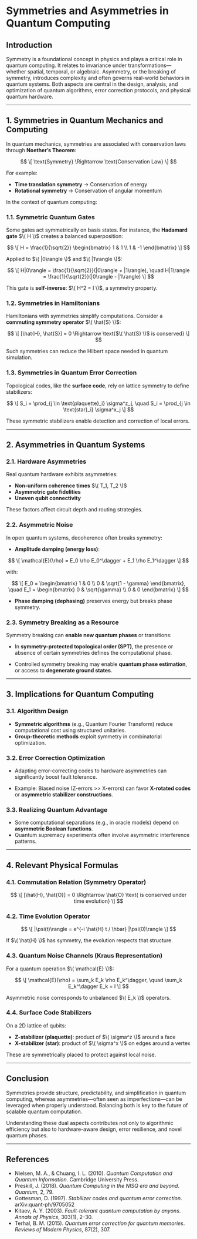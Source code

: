 # Symmetries and Asymmetries in Quantum Computing

## Introduction

Symmetry is a foundational concept in physics and plays a critical role in quantum computing. It relates to invariance under transformations—whether spatial, temporal, or algebraic. Asymmetry, or the breaking of symmetry, introduces complexity and often governs real-world behaviors in quantum systems. Both aspects are central in the design, analysis, and optimization of quantum algorithms, error correction protocols, and physical quantum hardware.

---

## 1. Symmetries in Quantum Mechanics and Computing

In quantum mechanics, symmetries are associated with conservation laws through **Noether’s Theorem**:

$$
\[
\text{Symmetry} \Rightarrow \text{Conservation Law}
\]
$$

For example:

- **Time translation symmetry** → Conservation of energy
- **Rotational symmetry** → Conservation of angular momentum

In the context of quantum computing:

### 1.1. Symmetric Quantum Gates

Some gates act symmetrically on basis states. For instance, the **Hadamard gate** $\( H \)$ creates a balanced superposition:

$$
\[
H = \frac{1}{\sqrt{2}}
\begin{bmatrix}
1 & 1 \\
1 & -1
\end{bmatrix}
\]
$$

Applied to $\( |0\rangle \)$ and $\( |1\rangle \)$:

$$
\[
H|0\rangle = \frac{1}{\sqrt{2}}(|0\rangle + |1\rangle), \quad
H|1\rangle = \frac{1}{\sqrt{2}}(|0\rangle - |1\rangle)
\]
$$

This gate is **self-inverse**: $\( H^2 = I \)$, a symmetry property.

### 1.2. Symmetries in Hamiltonians

Hamiltonians with symmetries simplify computations. Consider a **commuting symmetry operator** $\( \hat{S} \)$:

$$
\[
[\hat{H}, \hat{S}] = 0 \Rightarrow \text{$\( \hat{S} \)$ is conserved}
\]
$$

Such symmetries can reduce the Hilbert space needed in quantum simulation.

### 1.3. Symmetries in Quantum Error Correction

Topological codes, like the **surface code**, rely on lattice symmetry to define stabilizers:

$$
\[
S_i = \prod_{j \in \text{plaquette}_i} \sigma^z_j, \quad
S_i = \prod_{j \in \text{star}_i} \sigma^x_j
\]
$$

These symmetric stabilizers enable detection and correction of local errors.

---

## 2. Asymmetries in Quantum Systems

### 2.1. Hardware Asymmetries

Real quantum hardware exhibits asymmetries:

- **Non-uniform coherence times** $\( T_1, T_2 \)$
- **Asymmetric gate fidelities**
- **Uneven qubit connectivity**

These factors affect circuit depth and routing strategies.

### 2.2. Asymmetric Noise

In open quantum systems, decoherence often breaks symmetry:

- **Amplitude damping (energy loss)**:

$$
\[
\mathcal{E}(\rho) = E_0 \rho E_0^\dagger + E_1 \rho E_1^\dagger
\]
$$

with:

$$
\[
E_0 = \begin{bmatrix}
1 & 0 \\
0 & \sqrt{1 - \gamma}
\end{bmatrix}, \quad
E_1 = \begin{bmatrix}
0 & \sqrt{\gamma} \\
0 & 0
\end{bmatrix}
\]
$$

- **Phase damping (dephasing)** preserves energy but breaks phase symmetry.

### 2.3. Symmetry Breaking as a Resource

Symmetry breaking can **enable new quantum phases** or transitions:

- In **symmetry-protected topological order (SPT)**, the presence or absence of certain symmetries defines the computational phase.

- Controlled symmetry breaking may enable **quantum phase estimation**, or access to **degenerate ground states**.

---

## 3. Implications for Quantum Computing

### 3.1. Algorithm Design

- **Symmetric algorithms** (e.g., Quantum Fourier Transform) reduce computational cost using structured unitaries.
- **Group-theoretic methods** exploit symmetry in combinatorial optimization.

### 3.2. Error Correction Optimization

- Adapting error-correcting codes to hardware asymmetries can significantly boost fault tolerance.

- Example: Biased noise (Z-errors >> X-errors) can favor **X-rotated codes** or **asymmetric stabilizer constructions**.

### 3.3. Realizing Quantum Advantage

- Some computational separations (e.g., in oracle models) depend on **asymmetric Boolean functions**.
- Quantum supremacy experiments often involve asymmetric interference patterns.

---

## 4. Relevant Physical Formulas

### 4.1. Commutation Relation (Symmetry Operator)

$$
\[
[\hat{H}, \hat{O}] = 0 \Rightarrow \hat{O} \text{ is conserved under time evolution}
\]
$$

### 4.2. Time Evolution Operator

$$
\[
|\psi(t)\rangle = e^{-i \hat{H} t / \hbar} |\psi(0)\rangle
\]
$$

If $\( \hat{H} \)$ has symmetry, the evolution respects that structure.

### 4.3. Quantum Noise Channels (Kraus Representation)

For a quantum operation $\( \mathcal{E} \)$:

$$
\[
\mathcal{E}(\rho) = \sum_k E_k \rho E_k^\dagger, \quad \sum_k E_k^\dagger E_k = I
\]
$$

Asymmetric noise corresponds to unbalanced $\( E_k \)$ operators.

### 4.4. Surface Code Stabilizers

On a 2D lattice of qubits:

- **Z-stabilizer (plaquette)**: product of $\( \sigma^z \)$ around a face
- **X-stabilizer (star)**: product of $\( \sigma^x \)$ on edges around a vertex

These are symmetrically placed to protect against local noise.

---

## Conclusion

Symmetries provide structure, predictability, and simplification in quantum computing, whereas asymmetries—often seen as imperfections—can be leveraged when properly understood. Balancing both is key to the future of scalable quantum computation.

Understanding these dual aspects contributes not only to algorithmic efficiency but also to hardware-aware design, error resilience, and novel quantum phases.

---

## References

- Nielsen, M. A., & Chuang, I. L. (2010). *Quantum Computation and Quantum Information*. Cambridge University Press.
- Preskill, J. (2018). *Quantum Computing in the NISQ era and beyond*. *Quantum*, 2, 79.
- Gottesman, D. (1997). *Stabilizer codes and quantum error correction*. arXiv:quant-ph/9705052
- Kitaev, A. Y. (2003). *Fault-tolerant quantum computation by anyons*. *Annals of Physics*, 303(1), 2–30.
- Terhal, B. M. (2015). *Quantum error correction for quantum memories*. *Reviews of Modern Physics*, 87(2), 307.

